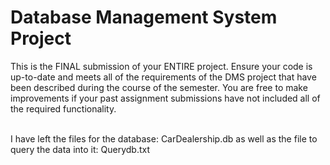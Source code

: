 # Database Management System Project
This is the FINAL submission of your ENTIRE project.  Ensure your code is up-to-date and meets all of the requirements of the DMS project that have been described during the course of the semester. You are free to make improvements if your past assignment submissions have not included all of the required functionality.

<br>
I have left the files for the database: CarDealership.db as well as the file to query the data into it: Querydb.txt
